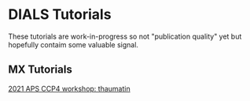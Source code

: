 # DIALS Tutorials

These tutorials are work-in-progress so not "publication quality" yet
but hopefully contaim some valuable signal.

## MX Tutorials

[2021 APS CCP4 workshop: thaumatin](./thaumatin/processing_in_detail.md)

